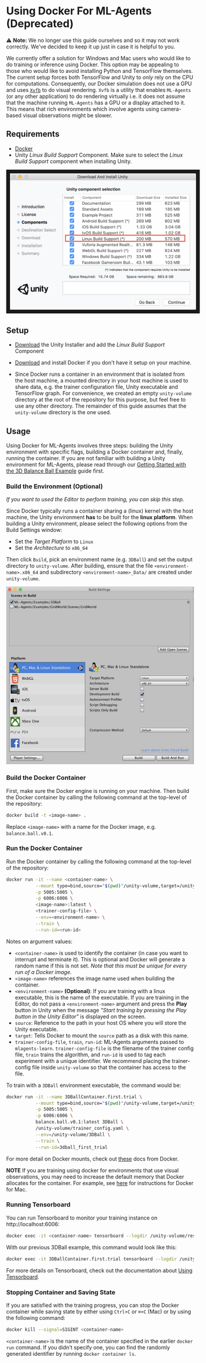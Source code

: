 # Using Docker For ML-Agents (Deprecated)

:warning: **Note:** We no longer use this guide ourselves and so it may not work correctly. We've decided to keep it up just in case it is helpful to you.

We currently offer a solution for Windows and Mac users who would like to do training or inference using Docker. This option may be appealing to those who would like to avoid installing Python and TensorFlow themselves. The current setup forces both TensorFlow and Unity to _only_ rely on the CPU for computations. Consequently, our Docker simulation does not use a GPU and uses [`Xvfb`](https://en.wikipedia.org/wiki/Xvfb) to do visual rendering. `Xvfb` is a utility that enables `ML-Agents` (or any other application) to do rendering virtually i.e. it does not assume that the machine running `ML-Agents` has a GPU or a display attached to it. This means that rich environments which involve agents using camera-based visual observations might be slower.

## Requirements

- [Docker](https://www.docker.com)
- Unity _Linux Build Support_ Component. Make sure to select the _Linux Build Support_ component when installing Unity.

<p align="center"> <img src="images/unity_linux_build_support.png" alt="Linux Build Support" width="500" border="10" /> </p>

## Setup

- [Download](https://unity3d.com/get-unity/download) the Unity Installer and add the _Linux Build Support_ Component

- [Download](https://www.docker.com/community-edition#/download) and install Docker if you don't have it setup on your machine.

- Since Docker runs a container in an environment that is isolated from the host machine, a mounted directory in your host machine is used to share data, e.g. the trainer configuration file, Unity executable and TensorFlow graph. For convenience, we created an empty `unity-volume` directory at the root of the repository for this purpose, but feel free to use any other directory. The remainder of this guide assumes that the `unity-volume` directory is the one used.

## Usage

Using Docker for ML-Agents involves three steps: building the Unity environment with specific flags, building a Docker container and, finally, running the container. If you are not familiar with building a Unity environment for ML-Agents, please read through our [Getting Started with the 3D Balance Ball Example](Sample.md) guide first.

### Build the Environment (Optional)

_If you want to used the Editor to perform training, you can skip this step._

Since Docker typically runs a container sharing a (linux) kernel with the host machine, the Unity environment **has** to be built for the **linux platform**. When building a Unity environment, please select the following options from the Build Settings window:

- Set the _Target Platform_ to `Linux`
- Set the _Architecture_ to `x86_64`

Then click `Build`, pick an environment name (e.g. `3DBall`) and set the output directory to `unity-volume`. After building, ensure that the file `<environment-name>.x86_64` and subdirectory `<environment-name>_Data/` are created under `unity-volume`.

![Build Settings For Docker](images/docker_build_settings.png)

### Build the Docker Container

First, make sure the Docker engine is running on your machine. Then build the Docker container by calling the following command at the top-level of the repository:

```sh
docker build -t <image-name> .
```

Replace `<image-name>` with a name for the Docker image, e.g. `balance.ball.v0.1`.

### Run the Docker Container

Run the Docker container by calling the following command at the top-level of the repository:

```sh
docker run -it --name <container-name> \
           --mount type=bind,source="$(pwd)"/unity-volume,target=/unity-volume \
           -p 5005:5005 \
           -p 6006:6006 \
           <image-name>:latest \
           <trainer-config-file> \
           --env=<environment-name> \
           --train \
           --run-id=<run-id>
```

Notes on argument values:

- `<container-name>` is used to identify the container (in case you want to interrupt and terminate it). This is optional and Docker will generate a random name if this is not set. _Note that this must be unique for every run of a Docker image._
- `<image-name>` references the image name used when building the container.
- `<environment-name>` **(Optional)**: If you are training with a linux executable, this is the name of the executable. If you are training in the Editor, do not pass a `<environment-name>` argument and press the **Play** button in Unity when the message _"Start training by pressing the Play button in the Unity Editor"_ is displayed on the screen.
- `source`: Reference to the path in your host OS where you will store the Unity executable.
- `target`: Tells Docker to mount the `source` path as a disk with this name.
- `trainer-config-file`, `train`, `run-id`: ML-Agents arguments passed to `mlagents-learn`. `trainer-config-file` is the filename of the trainer config file, `train` trains the algorithm, and `run-id` is used to tag each experiment with a unique identifier. We recommend placing the trainer-config file inside `unity-volume` so that the container has access to the file.

To train with a `3DBall` environment executable, the command would be:

```sh
docker run -it --name 3DBallContainer.first.trial \
           --mount type=bind,source="$(pwd)"/unity-volume,target=/unity-volume \
           -p 5005:5005 \
           -p 6006:6006 \
           balance.ball.v0.1:latest 3DBall \
           /unity-volume/trainer_config.yaml \
           --env=/unity-volume/3DBall \
           --train \
           --run-id=3dball_first_trial
```

For more detail on Docker mounts, check out [these](https://docs.docker.com/storage/bind-mounts/) docs from Docker.

**NOTE** If you are training using docker for environments that use visual observations, you may need to increase the default memory that Docker allocates for the container. For example, see [here](https://docs.docker.com/docker-for-mac/#advanced) for instructions for Docker for Mac.

### Running Tensorboard

You can run Tensorboard to monitor your training instance on http://localhost:6006:

```sh
docker exec -it <container-name> tensorboard --logdir /unity-volume/results --host 0.0.0.0
```

With our previous 3DBall example, this command would look like this:

```sh
docker exec -it 3DBallContainer.first.trial tensorboard --logdir /unity-volume/results --host 0.0.0.0
```

For more details on Tensorboard, check out the documentation about [Using Tensorboard](Using-Tensorboard.md).

### Stopping Container and Saving State

If you are satisfied with the training progress, you can stop the Docker container while saving state by either using `Ctrl+C` or `⌘+C` (Mac) or by using the following command:

```sh
docker kill --signal=SIGINT <container-name>
```

`<container-name>` is the name of the container specified in the earlier
`docker run` command. If you didn't specify one, you can find the randomly
generated identifier by running `docker container ls`.
